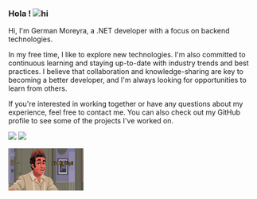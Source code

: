 ### Hola ! <img src="https://user-images.githubusercontent.com/1303154/88677602-1635ba80-d120-11ea-84d8-d263ba5fc3c0.gif" width="24px" alt="hi">

Hi, I'm German Moreyra, a .NET developer with a focus on backend technologies.

In my free time, I like to explore new technologies. I'm also committed to continuous learning and staying up-to-date with industry trends and best practices.
I believe that collaboration and knowledge-sharing are key to becoming a better developer, and I'm always looking for opportunities to learn from others.

If you're interested in working together or have any questions about my experience, feel free to contact me. You can also check out my GitHub profile to see some of the projects I've worked on.

<a target="_blank" href="https://www.linkedin.com/in/german-moreyra"><img src="https://img.shields.io/badge/-LinkedIn-0077B5?style=for-the-badge&logo=Linkedin&logoColor=white"></img></a>
<a target="_blank" href="mailto:germanmoreyra94@gmail.com"><img src="https://img.shields.io/badge/-Gmail-D14836?style=for-the-badge&logo=Gmail&logoColor=white"></img></a>

<img src="https://raw.githubusercontent.com/GMoreyra/GMoreyra/main/assets/Krame.webp" width="30%"/>
